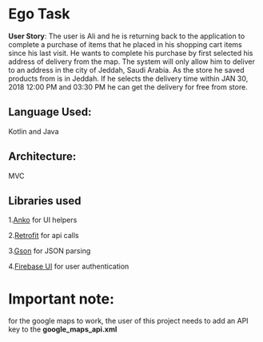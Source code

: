 # Ego Task

**User Story**: 
The user is Ali and he is returning back to the application to complete a purchase of items that he placed in his shopping cart items since his last visit. He wants to complete his purchase by first selected his address of delivery from the map. The system will only allow him to deliver to an address in the city of Jeddah, Saudi Arabia. As the store he saved products from is in Jeddah. If he selects the delivery time within JAN 30, 2018 12:00 PM and 03:30 PM he can get the delivery for free from store.

## Language Used:
Kotlin and Java

## Architecture:
MVC

## Libraries used

1.[Anko](https://github.com/Kotlin/anko "Anko") for UI helpers

2.[Retrofit](https://square.github.io/retrofit/ "Retrofit") for api calls

3.[Gson](https://github.com/google/gson "Gson") for JSON parsing

4.[Firebase UI](https://github.com/firebase/FirebaseUI-Android/blob/master/auth/README.md "Firebase UI") for user authentication

# Important note:

for the google maps to work, the user of this project needs to add an API key to the **google_maps_api.xml**

